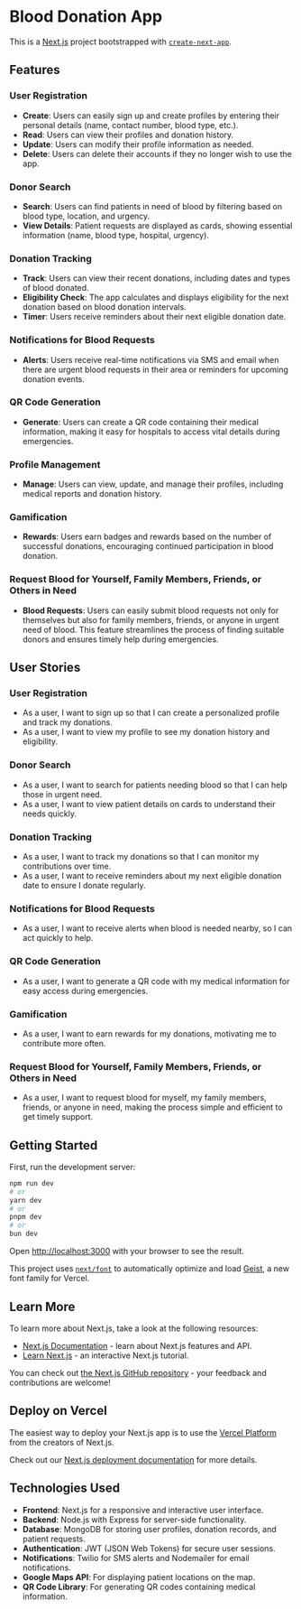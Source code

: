 # Blood Donation App

This is a [Next.js](https://nextjs.org) project bootstrapped with [`create-next-app`](https://nextjs.org/docs/app/api-reference/cli/create-next-app).

## Features

### User Registration
- **Create**: Users can easily sign up and create profiles by entering their personal details (name, contact number, blood type, etc.).
- **Read**: Users can view their profiles and donation history.
- **Update**: Users can modify their profile information as needed.
- **Delete**: Users can delete their accounts if they no longer wish to use the app.

### Donor Search
- **Search**: Users can find patients in need of blood by filtering based on blood type, location, and urgency.
- **View Details**: Patient requests are displayed as cards, showing essential information (name, blood type, hospital, urgency).

### Donation Tracking
- **Track**: Users can view their recent donations, including dates and types of blood donated.
- **Eligibility Check**: The app calculates and displays eligibility for the next donation based on blood donation intervals.
- **Timer**: Users receive reminders about their next eligible donation date.

### Notifications for Blood Requests
- **Alerts**: Users receive real-time notifications via SMS and email when there are urgent blood requests in their area or reminders for upcoming donation events.

### QR Code Generation
- **Generate**: Users can create a QR code containing their medical information, making it easy for hospitals to access vital details during emergencies.

### Profile Management
- **Manage**: Users can view, update, and manage their profiles, including medical reports and donation history.

### Gamification
- **Rewards**: Users earn badges and rewards based on the number of successful donations, encouraging continued participation in blood donation.

### Request Blood for Yourself, Family Members, Friends, or Others in Need
- **Blood Requests**: Users can easily submit blood requests not only for themselves but also for family members, friends, or anyone in urgent need of blood. This feature streamlines the process of finding suitable donors and ensures timely help during emergencies.

## User Stories

### User Registration
- As a user, I want to sign up so that I can create a personalized profile and track my donations.
- As a user, I want to view my profile to see my donation history and eligibility.

### Donor Search
- As a user, I want to search for patients needing blood so that I can help those in urgent need.
- As a user, I want to view patient details on cards to understand their needs quickly.

### Donation Tracking
- As a user, I want to track my donations so that I can monitor my contributions over time.
- As a user, I want to receive reminders about my next eligible donation date to ensure I donate regularly.

### Notifications for Blood Requests
- As a user, I want to receive alerts when blood is needed nearby, so I can act quickly to help.

### QR Code Generation
- As a user, I want to generate a QR code with my medical information for easy access during emergencies.

### Gamification
- As a user, I want to earn rewards for my donations, motivating me to contribute more often.

### Request Blood for Yourself, Family Members, Friends, or Others in Need
- As a user, I want to request blood for myself, my family members, friends, or anyone in need, making the process simple and efficient to get timely support.

## Getting Started

First, run the development server:

```bash
npm run dev
# or
yarn dev
# or
pnpm dev
# or
bun dev

```

Open [http://localhost:3000](http://localhost:3000) with your browser to see the result.

This project uses [`next/font`](https://nextjs.org/docs/app/building-your-application/optimizing/fonts) to automatically optimize and load [Geist](https://vercel.com/font), a new font family for Vercel.

## Learn More

To learn more about Next.js, take a look at the following resources:

- [Next.js Documentation](https://nextjs.org/docs) - learn about Next.js features and API.
- [Learn Next.js](https://nextjs.org/learn) - an interactive Next.js tutorial.

You can check out [the Next.js GitHub repository](https://github.com/vercel/next.js) - your feedback and contributions are welcome!

## Deploy on Vercel

The easiest way to deploy your Next.js app is to use the [Vercel Platform](https://vercel.com/new?utm_medium=default-template&filter=next.js&utm_source=create-next-app&utm_campaign=create-next-app-readme) from the creators of Next.js.

Check out our [Next.js deployment documentation](https://nextjs.org/docs/app/building-your-application/deploying) for more details.

## Technologies Used

- **Frontend**: Next.js for a responsive and interactive user interface.
- **Backend**: Node.js with Express for server-side functionality.
- **Database**: MongoDB for storing user profiles, donation records, and patient requests.
- **Authentication**: JWT (JSON Web Tokens) for secure user sessions.
- **Notifications**: Twilio for SMS alerts and Nodemailer for email notifications.
- **Google Maps API**: For displaying patient locations on the map.
- **QR Code Library**: For generating QR codes containing medical information.
